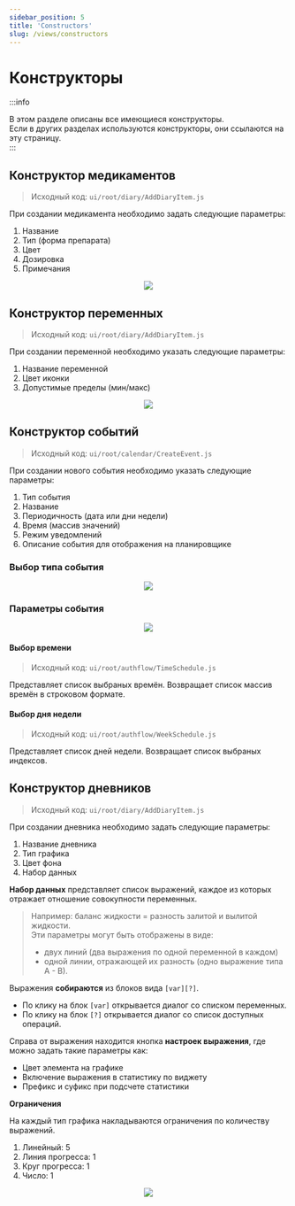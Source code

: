 ```yaml
---
sidebar_position: 5
title: 'Constructors'
slug: /views/constructors
---
```


# Конструкторы

:::info

В этом разделе описаны все имеющиеся конструкторы.  
Если в других разделах используются конструкторы, они ссылаются на эту страницу.  
:::


## Конструктор медикаментов

> Исходный код: `ui/root/diary/AddDiaryItem.js` 

При создании медикамента необходимо задать следующие параметры:
1. Название 
2. Тип (форма препарата)
3. Цвет 
4. Дозировка
5. Примечания
   

<div align="center"><img type="imgscreen" src="..//img/presentation/constructors/med/med_constructor.png"/></div>



## Конструктор переменных

> Исходный код: `ui/root/diary/AddDiaryItem.js` 

При создании переменной необходимо указать следующие параметры:  
1. Название переменной
2. Цвет иконки
3. Допустимые пределы (мин/макс)  
   
<div align="center"><img type="imgscreen" src="..//img/presentation/constructors/variable/variable_constructor.png"/></div>



## Конструктор событий

> Исходный код: `ui/root/calendar/CreateEvent.js`  

При создании нового события необходимо указать следующие параметры:
1. Тип события
2. Название
3. Периодичность (дата или дни недели)
4. Время (массив значений)
5. Режим уведомлений
6. Описание события для отображения на планировщике

### Выбор типа события

<div align="center"><img type="imgscreen" src="..//img/presentation/constructors/calendar/calendar_contructor_mode.png"/></div>  


### Параметры события

<div align="center"><img type="imgscreen" src="..//img/presentation/constructors/calendar/calendar_contructor.png"/></div>

#### Выбор времени

> Исходный код: `ui/root/authflow/TimeSchedule.js` 

Представляет список выбраных времён. Возвращает список массив времён в строковом формате.

#### Выбор дня недели

> Исходный код: `ui/root/authflow/WeekSchedule.js` 

Представляет список дней недели. Возвращает список выбраных индексов.

## Конструктор дневников

> Исходный код: `ui/root/diary/AddDiaryItem.js` 

При создании дневника необходимо задать следующие параметры:
1. Название дневника
2. Тип графика
3. Цвет фона
4. Набор данных
   
**Набор данных** представляет список выражений, каждое из которых отражает отношение совокупности переменных.
> Например: баланс жидкости = разность залитой и вылитой жидкости.   
> Эти параметры могут быть отображены в виде:
> * двух линий (два выражения по одной переменной в каждом)
> * одной линии, отражающей их разность (одно выражение типа А - В).

Выражения **собираются** из блоков вида `[var][?]`.   
* По клику на блок `[var]` открывается диалог со списком переменных.  
* По клику на блок `[?]` открывается диалог со список доступных операций.   

Справа от выражения находится кнопка **настроек выражения**, где можно задать такие параметры как:
* Цвет элемента на графике
* Включение выражения в статистику по виджету
* Префикс и суфикс при подсчете статистики

**Ограничения**

На каждый тип графика накладываются ограничения по количеству выражений. 
1. Линейный: 5
2. Линия прогресса: 1
3. Круг прогресса: 1
4. Число: 1

<div align="center"><img type="imgscreen" src="..//img/presentation/constructors/diary/diary_constructor.png"/></div>
